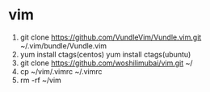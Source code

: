 # vim
1. git clone https://github.com/VundleVim/Vundle.vim.git ~/.vim/bundle/Vundle.vim
2. yum install ctags(centos)
yum install ctags(ubuntu)
3. git clone https://github.com/woshilimubai/vim.git ~/
4. cp ~/vim/.vimrc ~/.vimrc
5. rm -rf ~/vim
